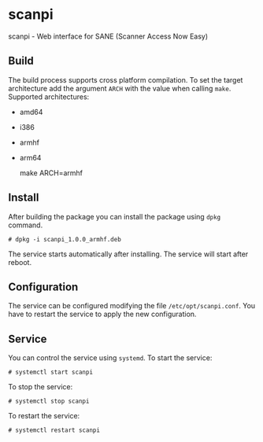 # scanpi
scanpi - Web interface for SANE (Scanner Access Now Easy)

## Build

The build process supports cross platform compilation.
To set the target architecture add the argument `ARCH` with the value when calling `make`.
Supported architectures:
* amd64
* i386
* armhf
* arm64


    make ARCH=armhf

## Install

After building the package you can install the package using `dpkg` command.

    # dpkg -i scanpi_1.0.0_armhf.deb

The service starts automatically after installing. The service will start after reboot.

## Configuration

The service can be configured modifying the file `/etc/opt/scanpi.conf`.
You have to restart the service to apply the new configuration.

## Service

You can control the service using `systemd`.
To start the service:

    # systemctl start scanpi

To stop the service:

    # systemctl stop scanpi

To restart the service:

    # systemctl restart scanpi
